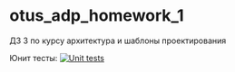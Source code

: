 # otus_adp_homework_1
ДЗ 3 по курсу архитектура и шаблоны проектирования

Юнит тесты: [![Unit tests](https://github.com/palekseym/otus_adp_homework/actions/workflows/homework_3.yml/badge.svg)](https://github.com/palekseym/otus_adp_homework/actions/workflows/homework_3.yml "Unit tests")
